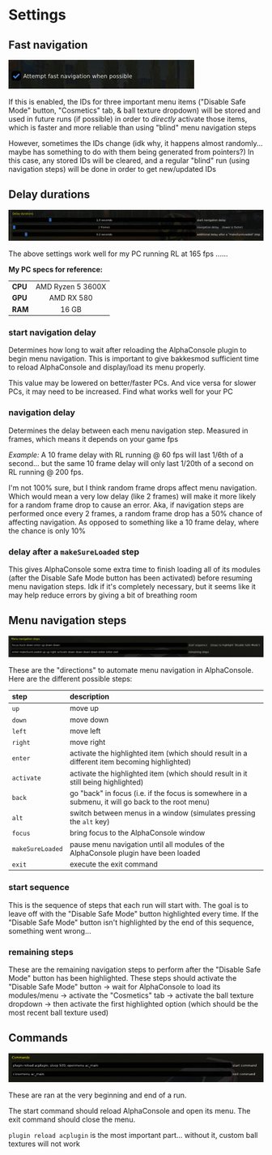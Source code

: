 # Settings

## Fast navigation

![](./images/fast_navigation.png)

If this is enabled, the IDs for three important menu items ("Disable Safe Mode" button, "Cosmetics" tab, & ball texture dropdown) will be stored and used in future runs (if possible) in order to *directly* activate those items, which is faster and more reliable than using "blind" menu navigation steps

However, sometimes the IDs change (idk why, it happens almost randomly... maybe has something to do with them being generated from pointers?) In this case, any stored IDs will be cleared, and a regular "blind" run (using navigation steps) will be done in order to get new/updated IDs

## Delay durations

![](./images/dank_delay_durations.png)

The above settings work well for my PC running RL at 165 fps ......

**My PC specs for reference:** 

| | |
|---|:---:|
**CPU** | AMD Ryzen 5 3600X
**GPU** | AMD RX 580
**RAM** | 16 GB


### start navigation delay

Determines how long to wait after reloading the AlphaConsole plugin to begin menu navigation. This is important to give bakkesmod sufficient time to reload AlphaConsole and display/load its menu properly. 

This value may be lowered on better/faster PCs. And vice versa for slower PCs, it may need to be increased. Find what works well for your PC

### navigation delay

Determines the delay between each menu navigation step. Measured in frames, which means it depends on your game fps

*Example:* A 10 frame delay with RL running @ 60 fps will last 1/6th of a second... but the same 10 frame delay will only last 1/20th of a second on RL running @ 200 fps.

I'm not 100% sure, but I think random frame drops affect menu navigation. Which would mean a very low delay (like 2 frames) will make it more likely for a random frame drop to cause an error. Aka, if navigation steps are performed once every 2 frames, a random frame drop has a 50% chance of affecting navigation. As opposed to something like a 10 frame delay, where the chance is only 10%


### delay after a `makeSureLoaded` step

This gives AlphaConsole some extra time to finish loading all of its modules (after the Disable Safe Mode button has been activated) before resuming menu navigation steps. Idk if it's completely necessary, but it seems like it may help reduce errors by giving a bit of breathing room

## Menu navigation steps

![](./images/menu_navigation_steps.png)

These are the "directions" to automate menu navigation in AlphaConsole. Here are the different possible steps:

|step | description|
|:---|:---|
`up` | move up
`down` | move down
`left` | move left
`right` | move right
`enter` | activate the highlighted item (which should result in a different item becoming highlighted)
`activate` | activate the highlighted item (which should result in it still being highlighted)
`back` | go "back" in focus (i.e. if the focus is somewhere in a submenu, it will go back to the root menu)
`alt` | switch between menus in a window (simulates pressing the `alt` key)
`focus` | bring focus to the AlphaConsole window
`makeSureLoaded` | pause menu navigation until all modules of the AlphaConsole plugin have been loaded
`exit` | execute the exit command





### start sequence

This is the sequence of steps that each run will start with. The goal is to leave off with the "Disable Safe Mode" button highlighted every time. If the "Disable Safe Mode" button isn't highlighted by the end of this sequence, something went wrong...

### remaining steps

These are the remaining navigation steps to perform after the "Disable Safe Mode" button has been highlighted. These steps should activate the "Disable Safe Mode" button → wait for AlphaConsole to load its modules/menu → activate the "Cosmetics" tab → activate the ball texture dropdown → then activate the first highlighted option (which should be the most recent ball texture used)

## Commands

![](./images/commands.png)

These are ran at the very beginning and end of a run.

The start command should reload AlphaConsole and open its menu. The exit command should close the menu.

`plugin reload acplugin` is the most important part... without it, custom ball textures will not work





